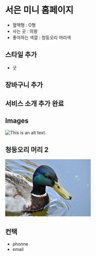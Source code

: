 # 서은 미니 홈페이지

- 혈액형 : O형
- 사는 곳 : 의왕
- 좋아하는 색깔 : 청둥오리 머리색

## 스타일 추가
- 굿

## 장바구니 추가

## 서비스 소개 추가 완료


## Images

![This is an alt text.](https://previews.123rf.com/images/philopenshaw/philopenshaw2104/philopenshaw210400017/169244084-%EC%B2%AD%EB%91%A5%EC%98%A4%EB%A6%AC-%EB%A8%B8%EB%A6%AC%EC%9D%98-%EC%B4%88%EC%83%81%ED%99%94%EB%A5%BC-%EB%8B%AB%EC%9C%BC%EC%84%B8%EC%9A%94.jpg "This is a sample image.")

## 청둥오리 머리 2

![This is an alt text.](https://github.com/westsi1ver/MiniHomePage/blob/main/chungdong.jpg?raw=true "This is a sample image.")


## 컨택
- phonne
- email